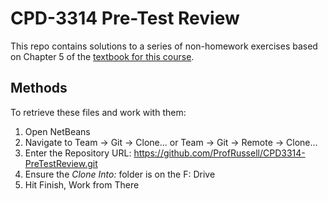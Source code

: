 # CPD-3314 Pre-Test Review

This repo contains solutions to a series of non-homework exercises based on Chapter 5 of the [textbook for this course](http://www.pearsonhighered.com/educator/product/Starting-Out-with-Java-Early-Objects/0132855836.page#resources).

## Methods

To retrieve these files and work with them:

1. Open NetBeans
2. Navigate to Team -> Git -> Clone... or Team -> Git -> Remote -> Clone...
3. Enter the Repository URL: https://github.com/ProfRussell/CPD3314-PreTestReview.git
4. Ensure the *Clone Into:* folder is on the F: Drive
5. Hit Finish, Work from There
